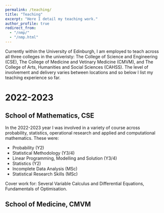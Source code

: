 ```yaml
---
permalink: /teaching/
title: "Teaching"
excerpt: "Here I detail my teaching work."
author_profile: true
redirect_from: 
  - "/nmp/"
  - "/nmp.html"
---
```


Currently within the University of Edinburgh, I am employed to teach across all three colleges in the univeristy: The College of Science and Engineering (CSE), The College of Medicine and Vetinary Medicine (CMVM), and The College of Arts, Humanities and Social Sciences (CAHSS). The level of involvement and delivery varies between locations and so below I list my teaching experience so far.

2022-2023
=============
School of Mathematics, CSE 
-------------
In the 2022-2023 year I was involved in a variety of course across probability, statistics, operational research and applied and computational mathematics. These were:

- Probability (Y2)
- Statistical Methodology (Y3/4)
- Linear Programming, Modelling and Solution (Y3/4)
- Statistics (Y2)
- Incomplete Data Analysis (MSc)
- Statistical Research Skills (MSc)

Cover work for: Several Variable Calculus and Differential Equations, Fundamentals of Optimisation.

School of Medicine, CMVM 
-------------

